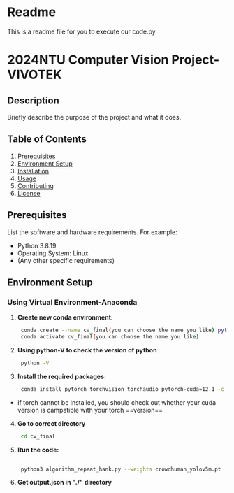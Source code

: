 <!-- This is a readme file for you to execute our code -->
# Readme
This is a readme file for you to execute our code.py

# 2024NTU Computer Vision Project-VIVOTEK

## Description

Briefly describe the purpose of the project and what it does.

## Table of Contents

1. [Prerequisites](#prerequisites)
2. [Environment Setup](#environment-setup)
3. [Installation](#installation)
4. [Usage](#usage)
5. [Contributing](#contributing)
6. [License](#license)

## Prerequisites

List the software and hardware requirements. For example:

- Python 3.8.19
- Operating System: Linux
- (Any other specific requirements)

## Environment Setup

### Using Virtual Environment-Anaconda

1. **Create new conda environment:**
   ```bash
    conda create --name cv_final(you can choose the name you like) python=3.8.19
    conda activate cv_final(you can choose the name you like)
2. **Using python-V to check the version of python**
   ```bash
    python -V
3. **Install the required packages:**
    ```bash
     conda install pytorch torchvision torchaudio pytorch-cuda=12.1 -c pytorch -c nvidia

* if torch cannot be installed, you should check out whether your cuda version is campatible with your torch ==version==

4. **Go to correct directory**
    ```bash
     cd cv_final
5. **Run the code:**
    ```bash
     
     python3 algorithm_repeat_hank.py --weights crowdhuman_yolov5m.pt
6. **Get output.json in "./" directory**









